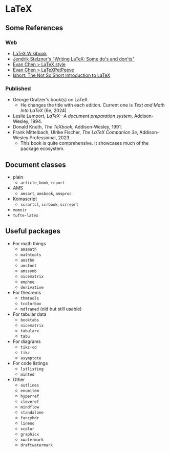 # LaTeX


## Some References

### Web
* [LaTeX Wikibook](https://en.wikibooks.org/wiki/LaTeX)
* [Jendrik Stelzner's "Writing LaTeX: Some do's and don'ts"](https://cionx.gitlab.io/writing-latex/writing_latex.pdf)
* [Evan Chen > LaTeX style](https://web.evanchen.cc/latex-style-guide.html)
* [Evan Chen > LaTeXPetPeeve](https://web.evanchen.cc/handouts/LaTeXPetPeeve/LaTeXPetPeeve.pdf)
* [lshort: The Not So Short Introduction to LaTeX](https://tobi.oetiker.ch/lshort/lshort.pdf)

### Published
* George Gratzer's book(s) on LaTeX
  * He changes the title with each edition. Current one is *Text and Math Into LaTeX* (6e, 2024)
* Leslie Lamport, *LaTeX--A document preparation system*, Addison-Wesley, 1994.
* Donald Knuth, *The TeXbook*, Addison-Wesley, 1991.
* Frank Mittelbach, Ulrike Fischer, *The LaTeX Companion 3e*, Addison-Wesley Professional, 2023.
  * This book is quite comprehensive. It showcases much of the package ecosystem.

## Document classes
* plain
  * `article`, `book`, `report`
* AMS
  * `amsart`, `amsbook`, `amsproc`
* Komascript
  * `scrartcl`, `scrbook`, `scrreprt`
* `memoir`
* `tufte-latex`


## Useful packages

* For math things
    * `amsmath`
    * `mathtools`
    * `amsthm`
    * `amsfont`
    * `amssymb`
    * `nicematrix`
    * `empheq`
    * `derivative`
* For theorems
    * `thmtools`
    * `tcolorbox`
    * `mdframed` (old but still usable)
* For tabular data
    * `booktabs`
    * `nicematrix`
    * `tabularx`
    * `tabu`
* For diagrams
    * `tikz-cd`
    * `tikz`
    * `asymptote`
* For code listings
    * `lstlisting`
    * `minted`
* Other
    * `outlines`
    * `enumitem`
    * `hyperref`
    * `cleveref`
    * `mindflow`
    * `standalone`
    * `fancyhdr`
    * `lineno`
    * `xcolor`
    * `graphicx`
    * `xwatermark`
    * `draftwatermark`
